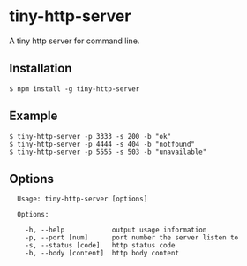 # tiny-http-server

A tiny http server for command line.

## Installation

    $ npm install -g tiny-http-server

## Example

    $ tiny-http-server -p 3333 -s 200 -b "ok"
    $ tiny-http-server -p 4444 -s 404 -b "notfound"
    $ tiny-http-server -p 5555 -s 503 -b "unavailable"

## Options

```
  Usage: tiny-http-server [options]

  Options:

    -h, --help            output usage information
    -p, --port [num]      port number the server listen to
    -s, --status [code]   http status code
    -b, --body [content]  http body content
```